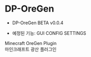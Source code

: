 # DP-OreGen

* DP-OreGen BETA v0.0.4

* 예정된 기능: GUI CONFIG SETTINGS

Minecraft OreGen Plugin \
마인크래프트 광산 플러그인
